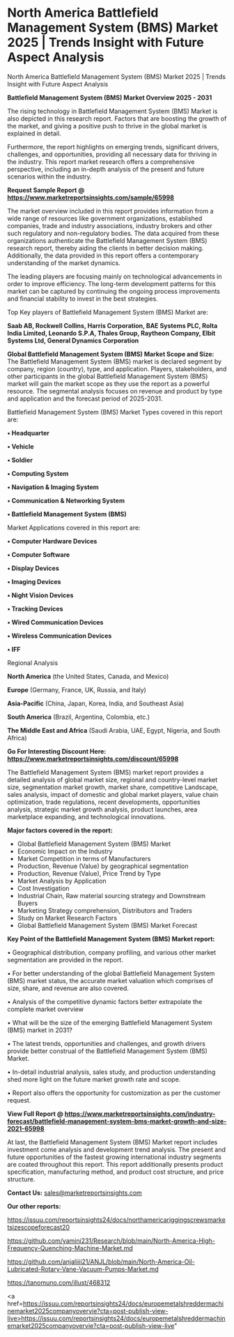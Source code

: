 # North America Battlefield Management System (BMS) Market 2025 | Trends Insight with Future Aspect Analysis
 North America Battlefield Management System (BMS) Market 2025 | Trends Insight with Future Aspect Analysis

<Strong> Battlefield Management System (BMS) Market Overview 2025 - 2031</strong>

The rising technology in Battlefield Management System (BMS) Market is also depicted in this research report. Factors that are boosting the growth of the market, and giving a positive push to thrive in the global market is explained in detail.

Furthermore, the report highlights on emerging trends, significant drivers, challenges, and opportunities, providing all necessary data for thriving in the industry. This report market research offers a comprehensive perspective, including an in-depth analysis of the present and future scenarios within the industry.

<strong>Request Sample Report @ <a href=https://www.marketreportsinsights.com/sample/65998>https://www.marketreportsinsights.com/sample/65998</a></strong>

The market overview included in this report provides information from a wide range of resources like government organizations, established companies, trade and industry associations, industry brokers and other such regulatory and non-regulatory bodies. The data acquired from these organizations authenticate the Battlefield Management System (BMS) research report, thereby aiding the clients in better decision making. Additionally, the data provided in this report offers a contemporary understanding of the market dynamics.

The leading players are focusing mainly on technological advancements in order to improve efficiency. The long-term development patterns for this market can be captured by continuing the ongoing process improvements and financial stability to invest in the best strategies.

Top Key players of Battlefield Management System (BMS) Market are:

<strong>Saab AB, Rockwell Collins, Harris Corporation, BAE Systems PLC, Rolta India Limited, Leonardo S.P.A, Thales Group, Raytheon Company, Elbit Systems Ltd, General Dynamics Corporation</strong>

<strong><b>Global Battlefield Management System (BMS) Market Scope and Size:</b></strong>
The Battlefield Management System (BMS) market is declared segment by company, region (country), type, and application. Players, stakeholders, and other participants in the global Battlefield Management System (BMS) market will gain the market scope as they use the report as a powerful resource. The segmental analysis focuses on revenue and product by type and application and the forecast period of 2025-2031.

Battlefield Management System (BMS) Market Types covered in this report are:

<strong>• Headquarter

• Vehicle

• Soldier

• Computing System

• Navigation & Imaging System

• Communication & Networking System

• Battlefield Management System (BMS)</strong>

Market Applications covered in this report are:

<strong>• Computer Hardware Devices

• Computer Software

• Display Devices

• Imaging Devices

• Night Vision Devices

• Tracking Devices

• Wired Communication Devices

• Wireless Communication Devices

• IFF</strong> 

Regional Analysis

<strong>North America</strong> (the United States, Canada, and Mexico)

<strong>Europe</strong> (Germany, France, UK, Russia, and Italy)

<strong>Asia-Pacific</strong> (China, Japan, Korea, India, and Southeast Asia)

<strong>South America</strong> (Brazil, Argentina, Colombia, etc.)

<strong>The Middle East and Africa</strong> (Saudi Arabia, UAE, Egypt, Nigeria, and South Africa)

<strong>Go For Interesting Discount Here: <a href=https://www.marketreportsinsights.com/discount/65998>https://www.marketreportsinsights.com/discount/65998</a></strong>

The Battlefield Management System (BMS) market report provides a detailed analysis of global market size, regional and country-level market size, segmentation market growth, market share, competitive Landscape, sales analysis, impact of domestic and global market players, value chain optimization, trade regulations, recent developments, opportunities analysis, strategic market growth analysis, product launches, area marketplace expanding, and technological innovations.

<strong><b>Major factors covered in the report:</b></strong>
<ul>
  <li>Global Battlefield Management System (BMS) Market </li>
  <li>Economic Impact on the Industry</li>
  <li>Market Competition in terms of Manufacturers</li>
  <li>Production, Revenue (Value) by geographical segmentation</li>
  <li>Production, Revenue (Value), Price Trend by Type</li>
  <li>Market Analysis by Application</li>
  <li>Cost Investigation</li>
  <li>Industrial Chain, Raw material sourcing strategy and Downstream Buyers</li>
  <li>Marketing Strategy comprehension, Distributors and Traders</li>
  <li>Study on Market Research Factors</li>
  <li>Global Battlefield Management System (BMS) Market Forecast</li>
</ul>

<strong><b>Key Point of the Battlefield Management System (BMS) Market report:</b></strong>

• Geographical distribution, company profiling, and various other market segmentation are provided in the report.

• For better understanding of the global Battlefield Management System (BMS) market status, the accurate market valuation which comprises of size, share, and revenue are also covered.

• Analysis of the competitive dynamic factors better extrapolate the complete market overview

• What will be the size of the emerging Battlefield Management System (BMS) market in 2031?

• The latest trends, opportunities and challenges, and growth drivers provide better construal of the Battlefield Management System (BMS) Market.

• In-detail industrial analysis, sales study, and production understanding shed more light on the future market growth rate and scope.

• Report also offers the opportunity for customization as per the customer request.

<strong><b>View Full Report @ <a href=https://www.marketreportsinsights.com/industry-forecast/battlefield-management-system-bms-market-growth-and-size-2021-65998>https://www.marketreportsinsights.com/industry-forecast/battlefield-management-system-bms-market-growth-and-size-2021-65998</a></b></strong>


At last, the Battlefield Management System (BMS) Market report includes investment come analysis and development trend analysis. The present and future opportunities of the fastest growing international industry segments are coated throughout this report. This report additionally presents product specification, manufacturing method, and product cost structure, and price structure.

<strong>Contact Us:</strong>
sales@marketreportsinsights.com

<strong>Our other reports:</strong>

<a href=https://issuu.com/reportsinsights24/docs/northamericariggingscrewsmarketsizescopeforecast20>https://issuu.com/reportsinsights24/docs/northamericariggingscrewsmarketsizescopeforecast20</a>

<a href=https://github.com/yamini231/Research/blob/main/North-America-High-Frequency-Quenching-Machine-Market.md>https://github.com/yamini231/Research/blob/main/North-America-High-Frequency-Quenching-Machine-Market.md</a>

<a href=https://github.com/anjaliiii21/ANJL/blob/main/North-America-Oil-Lubricated-Rotary-Vane-Vacuum-Pumps-Market.md>https://github.com/anjaliiii21/ANJL/blob/main/North-America-Oil-Lubricated-Rotary-Vane-Vacuum-Pumps-Market.md</a>

<a href=https://tanomuno.com/illust/468312>https://tanomuno.com/illust/468312</a>

<a href=https://issuu.com/reportsinsights24/docs/europemetalshreddermachinemarket2025companyovervie?cta=post-publish-view-live>https://issuu.com/reportsinsights24/docs/europemetalshreddermachinemarket2025companyovervie?cta=post-publish-view-live</a>"
